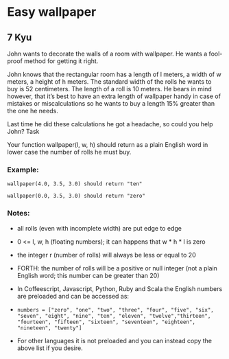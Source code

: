 # Easy wallpaper
## 7 Kyu

John wants to decorate the walls of a room with wallpaper. He wants a fool-proof method for getting it right.

John knows that the rectangular room has a length of l meters, a width of w meters, a height of h meters. The standard width of the rolls he wants to buy is 52 centimeters. The length of a roll is 10 meters. He bears in mind however, that it’s best to have an extra length of wallpaper handy in case of mistakes or miscalculations so he wants to buy a length 15% greater than the one he needs.

Last time he did these calculations he got a headache, so could you help John?
Task

Your function wallpaper(l, w, h) should return as a plain English word in lower case the number of rolls he must buy.

### Example:
```
wallpaper(4.0, 3.5, 3.0) should return "ten"

wallpaper(0.0, 3.5, 3.0) should return "zero"
```

### Notes:

- all rolls (even with incomplete width) are put edge to edge

- 0 <= l, w, h (floating numbers); it can happens that w * h * l is zero

- the integer r (number of rolls) will always be less or equal to 20

- FORTH: the number of rolls will be a positive or null integer (not a plain English word; this number can be greater than 20)

- In Coffeescript, Javascript, Python, Ruby and Scala the English numbers are preloaded and can be accessed as:

- ```numbers = ["zero", "one", "two", "three", "four", "five", "six", "seven", "eight", "nine", "ten", "eleven", "twelve","thirteen", "fourteen", "fifteen", "sixteen", "seventeen", "eighteen", "nineteen", "twenty"]```

- For other languages it is not preloaded and you can instead copy the above list if you desire.

